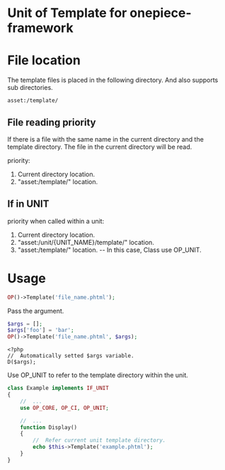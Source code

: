 Unit of Template for onepiece-framework
===

# File location

 The template files is placed in the following directory.
 And also supports sub directories.

```
asset:/template/
```

## File reading priority

 If there is a file with the same name in the current directory and the template directory.
 The file in the current directory will be read.

 priority:

 1. Current directory location.
 2. "asset:/template/" location.

## If in UNIT

 priority when called within a unit:

 1. Current directory location.
 2. "asset:/unit/{UNIT_NAME}/template/" location.
 3. "asset:/template/" location. -- In this case, Class use OP_UNIT.

# Usage

```php
OP()->Template('file_name.phtml');
```

 Pass the argument.

```php
$args = [];
$args['foo'] = 'bar';
OP()->Template('file_name.phtml', $args);
```

```php:file_name.phtml
<?php
//  Automatically setted $args variable.
D($args);
```

 Use OP_UNIT to refer to the template directory within the unit.

```php
class Example implements IF_UNIT
{
    //  ...
    use OP_CORE, OP_CI, OP_UNIT;

    //  ...
    function Display()
    {
        //  Refer current unit template directory.
        echo $this->Template('example.phtml');
    }
}
```
